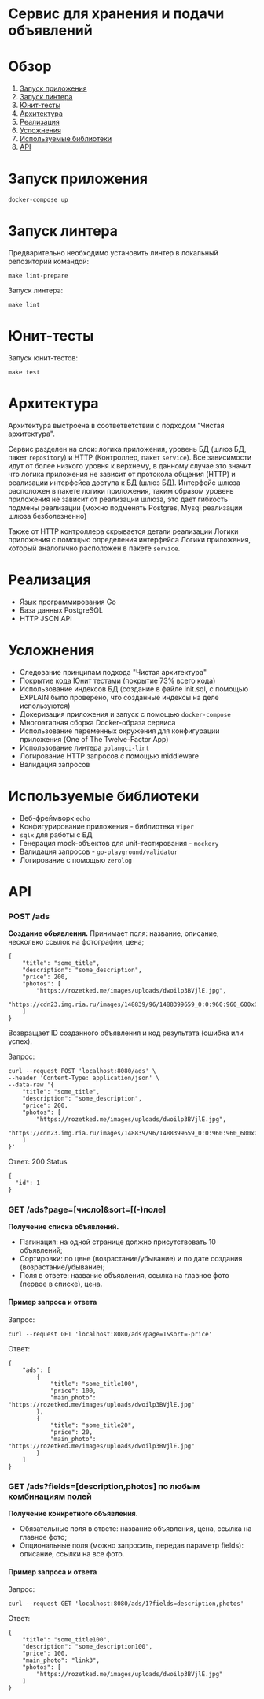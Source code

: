 # Сервис для хранения и подачи объявлений

<!-- ToC start -->
# Обзор

1. [Запуск приложения](#Запуск-приложения)
1. [Запуск линтера](#Запуск-линтера)
1. [Юнит-тесты](#Юнит-тесты)
1. [Архитектура](#Архитектура)
1. [Реализация](#Реализация)
1. [Усложнения](#Усложнения)
1. [Используемые библиотеки](#Используемые-библиотеки)
1. [API](#API)
<!-- ToC end -->

# Запуск приложения
```
docker-compose up
``` 

# Запуск линтера
Предварительно необходимо установить линтер в локальный репозиторий командой:
```
make lint-prepare
```
Запуск линтера:
```
make lint
```

# Юнит-тесты
Запуск юнит-тестов:
```
make test
```

# Архитектура
Архитектура выстроена в соответветствии с подходом "Чистая архитектура".

Сервис разделен на слои: логика приложения, уровень БД (шлюз БД, пакет `repository`) и HTTP (Контроллер, пакет `service`). Все зависимости идут от более низкого уровня к верхнему, в данному случае это значит что логика приложения не зависит от протокола общения (HTTP) и реализации интерфейса доступа к БД (шлюз БД). 
Интерфейс шлюза расположен в пакете логики приложения, таким образом уровень приложения не зависит от реализации шлюза, это дает гибкость подмены реализации (можно подменять Postgres, Mysql реализации шлюза безболезненно)

Также от HTTP контроллера скрывается детали реализации Логики приложения с помощью определения интерфейса Логики приложения, который аналогично расположен в пакете `service`. 

# Реализация
- Язык программирования Go
- База данных PostgreSQL
- HTTP JSON API
# Усложнения
- Следование принципам подхода "Чистая архитектура"
- Покрытие кода Юнит тестами (покрытие 73% всего кода)
- Использование индексов БД (создание в файле init.sql, с помощью EXPLAIN было проверено, что созданные индексы на деле используются)
- Докеризация приложения и запуск с помощью `docker-compose`
- Многоэтапная сборка Docker-образа сервиса
- Использование переменных окружения для конфигурации приложения (One of The Twelve-Factor App)
- Использование линтера `golangci-lint`
- Логирование HTTP запросов с помощью middleware
- Валидация запросов
# Используемые библиотеки
- Веб-фреймворк `echo`
- Конфигурирование приложения - библиотека `viper`
- `sqlx` для работы с БД
- Генерация mock-объектов для unit-тестирования - `mockery`
- Валидация запросов - `go-playground/validator`
- Логирование с помощью `zerolog`

# API
### POST /ads
**Создание объявления.**
Принимает поля: название, описание, несколько ссылок на фотографии, цена;

```
{
    "title": "some_title",
    "description": "some_description",
    "price": 200,
    "photos": [
        "https://rozetked.me/images/uploads/dwoilp3BVjlE.jpg",
        "https://cdn23.img.ria.ru/images/148839/96/1488399659_0:0:960:960_600x0_80_0_1_e38b72053fffa5d3d7e82d2fe116f0b3.jpg"
    ]
}
```
Возвращает ID созданного объявления и код результата (ошибка или успех).

Запрос:
```
curl --request POST 'localhost:8080/ads' \
--header 'Content-Type: application/json' \
--data-raw '{
    "title": "some_title",
    "description": "some_description",
    "price": 200,
    "photos": [
        "https://rozetked.me/images/uploads/dwoilp3BVjlE.jpg",
        "https://cdn23.img.ria.ru/images/148839/96/1488399659_0:0:960:960_600x0_80_0_1_e38b72053fffa5d3d7e82d2fe116f0b3.jpg"
    ]
}'
```
Ответ: 200 Status
```
{
  "id": 1
}
```

### GET /ads?page=[число]&sort=[(-)поле]
**Получение списка объявлений.** 
- Пагинация: на одной странице должно присутствовать 10 объявлений;
- Cортировки: по цене (возрастание/убывание) и по дате создания (возрастание/убывание);
- Поля в ответе: название объявления, ссылка на главное фото (первое в списке), цена.

#### Пример запроса и ответа
Запрос:
```
curl --request GET 'localhost:8080/ads?page=1&sort=-price'
```
Ответ:
```
{
    "ads": [
        {
            "title": "some_title100",
            "price": 100,
            "main_photo": "https://rozetked.me/images/uploads/dwoilp3BVjlE.jpg"
        },
        {
            "title": "some_title20",
            "price": 20,
            "main_photo": "https://rozetked.me/images/uploads/dwoilp3BVjlE.jpg"
        }
    ]
}
```

### GET /ads?fields=[description,photos] по любым комбинациям полей
**Получение конкретного объявления.**
- Обязательные поля в ответе: название объявления, цена, ссылка на главное фото;
- Опциональные поля (можно запросить, передав параметр fields): описание, ссылки на все фото.


#### Пример запроса и ответа
Запрос:
```
curl --request GET 'localhost:8080/ads/1?fields=description,photos'
```
Ответ:
```
{
    "title": "some_title100",
    "description": "some_description100",
    "price": 100,
    "main_photo": "link3",
    "photos": [
        "https://rozetked.me/images/uploads/dwoilp3BVjlE.jpg"
    ]
}
```
